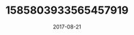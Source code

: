 ---
title: "1585803933565457919"
image: "2017-08-21 06.56.22 1585803933565457919_46248401"
date: "2017-08-21"
type: "photo"
---